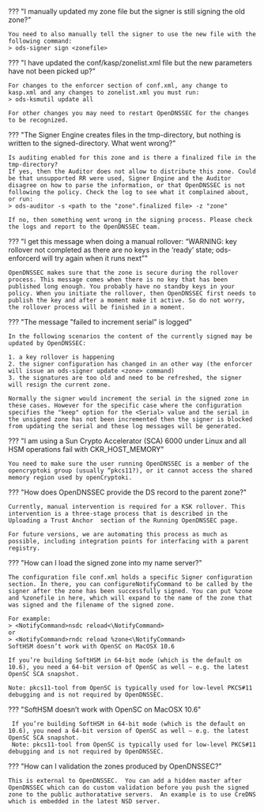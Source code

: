 ??? "I manually updated my zone file but the signer is still signing the old zone?"

    You need to also manually tell the signer to use the new file with the following command:
    > ods-signer sign <zonefile>


??? "I have updated the conf/kasp/zonelist.xml file but the new parameters have not been picked up?"

    For changes to the enforcer section of conf.xml, any change to kasp.xml and any changes to zonelist.xml you must run:
    > ods-ksmutil update all

    For other changes you may need to restart OpenDNSSEC for the changes to be recognized. 


??? "The Signer Engine creates files in the tmp-directory, but nothing is written to the signed-directory. What went wrong?"

    Is auditing enabled for this zone and is there a finalized file in the tmp-directory?  
    If yes, then the Auditor does not allow to distribute this zone. Could be that unsupported RR were used, Signer Engine and the Auditor disagree on how to parse the information, or that OpenDNSSEC is not following the policy. Check the log to see what it complained about, or run:
    > ods-auditor -s <path to the "zone".finalized file> -z "zone"

    If no, then something went wrong in the signing process. Please check the logs and report to the OpenDNSSEC team.


??? "I get this message when doing a manual rollover: “WARNING: key rollover not completed as there are no keys in the ‘ready’ state; ods-enforcerd will try again when it runs next”"

    OpenDNSSEC makes sure that the zone is secure during the rollover process. This message comes when there is no key that has been published long enough. You probably have no standby keys in your policy. When you initiate the rollover, then OpenDNSSEC first needs to publish the key and after a moment make it active. So do not worry, the rollover process will be finished in a moment.


??? "The message "failed to increment serial" is logged"

    In the following scenarios the content of the currently signed may be updated by OpenDNSSEC:

    1. a key rollover is happening
    2. the signer configuration has changed in an other way (the enforcer will issue an ods-signer update <zone> command)
    3. the signatures are too old and need to be refreshed, the signer will resign the current zone.

    Normally the signer would increment the serial in the signed zone in these cases. However for the specific case where the configuration specifies the "keep" option for the <Serial> value and the serial in the unsigned zone has not been incremented then the signer is blocked from updating the serial and these log messages will be generated.


??? "I am using a Sun Crypto Accelerator (SCA) 6000 under Linux and all HSM operations fail with CKR_HOST_MEMORY"

    You need to make sure the user running OpenDNSSEC is a member of the opencryptoki group (usually “pkcs11?), or it cannot access the shared memory region used by openCryptoki.


??? "How does OpenDNSSEC provide the DS record to the parent zone?"

    Currently, manual intervention is required for a KSK rollover. This intervention is a three-stage process that is described in the Uploading a Trust Anchor  section of the Running OpenDNSSEC page.

    For future versions, we are automating this process as much as possible, including integration points for interfacing with a parent registry.


??? "How can I load the signed zone into my name server?"

    The configuration file conf.xml holds a specific Signer configuration section. In there, you can configureNotifyCommand to be called by the signer after the zone has been successfully signed. You can put %zone and %zonefile in here, which will expand to the name of the zone that was signed and the filename of the signed zone.

    For example:
    > <NotifyCommand>nsdc reload<\NotifyCommand>
    or
    > <NotifyCommand>rndc reload %zone<\NotifyCommand>
    SoftHSM doesn’t work with OpenSC on MacOSX 10.6

    If you’re building SoftHSM in 64-bit mode (which is the default on 10.6), you need a 64-bit version of OpenSC as well – e.g. the latest OpenSC SCA snapshot.

    Note: pkcs11-tool from OpenSC is typically used for low-level PKCS#11 debugging and is not required by OpenDNSSEC.


??? "SoftHSM doesn’t work with OpenSC on MacOSX 10.6"

     If you’re building SoftHSM in 64-bit mode (which is the default on 10.6), you need a 64-bit version of OpenSC as well – e.g. the latest OpenSC SCA snapshot.  
     Note: pkcs11-tool from OpenSC is typically used for low-level PKCS#11 debugging and is not required by OpenDNSSEC.

??? "How can I validation the zones produced by OpenDNSSEC?"

    This is external to OpenDNSSEC.  You can add a hidden master after OpenDNSSEC which can do custom validation before you push the signed zone to the public authoratative servers.  An example is to use CreDNS which is embedded in the latest NSD server.
